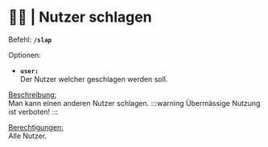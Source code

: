 # 🤚💢 | Nutzer schlagen

Befehl: **`/slap`**

Optionen:
- **`user:`**  
  Der Nutzer welcher geschlagen werden soll.

<u>Beschreibung:</u>  
 Man kann einen anderen Nutzer schlagen.
:::warning Übermässige Nutzung ist verboten!
:::

<u>Berechtigungen:</u>  
 Alle Nutzer.